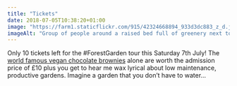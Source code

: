 ```yaml
---
title: "Tickets"
date: 2018-07-05T10:38:20+01:00
image: "https://farm1.staticflickr.com/915/42324668894_933d3dc883_z_d.jpg"
imageAlt: "Group of people around a raised bed full of greenery next to a polytunnel"
---
```


Only 10 tickets left for the #ForestGarden tour this Saturday 7th July! The [world famous vegan chocolate brownies](https://www.forestgarden.wales/blog/vegan-chocolate-brownies/) alone are worth the admission price of £10 plus you get to hear me wax lyrical about low maintenance, productive gardens. Imagine a garden that you don’t have to water…
